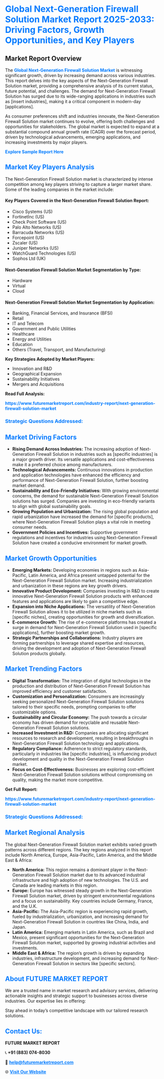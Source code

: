 <h1 style="color: #007BFF;">Global Next-Generation Firewall Solution Market Report 2025-2033: Driving Factors, Growth Opportunities, and Key Players</h1>

<section id="overview">
<h2>Market Report Overview</h2>
<p>The <a href="https://www.futuremarketreport.com/industry-report/next-generation-firewall-solution-market" style="color: #007BFF; text-decoration: none;"><strong>Global Next-Generation Firewall Solution Market</strong></a> is witnessing significant growth, driven by increasing demand across various industries. This report delves into the key aspects of the Next-Generation Firewall Solution market, providing a comprehensive analysis of its current status, future potential, and challenges. The demand for Next-Generation Firewall Solution has surged due to its wide-ranging applications in industries such as [insert industries], making it a critical component in modern-day [applications].</p>
<p>As consumer preferences shift and industries innovate, the Next-Generation Firewall Solution market continues to evolve, offering both challenges and opportunities for stakeholders. The global market is expected to expand at a substantial compound annual growth rate (CAGR) over the forecast period, driven by technological advancements, emerging applications, and increasing investments by major players.</p>
</section>

<section id="overview">
<p><a href="https://www.futuremarketreport.com/request-sample/reportId=107035" style="color: #007BFF; text-decoration: none;"><strong>Explore Sample Report Here</strong></a></p>
</section>

<section id="key-players">
<h2 style="color: #007BFF;">Market Key Players Analysis</h2>
<p>The Next-Generation Firewall Solution market is characterized by intense competition among key players striving to capture a larger market share. Some of the leading companies in the market include:</p>
<h4>Key Players Covered in the Next-Generation Firewall Solution Report:</h4>
<ul><li>Cisco Systems (US)</li><li>FortinetInc (US)</li><li>Check Point Software (US)</li><li>Palo Alto Networks (US)</li><li>Barracuda Networks (US)</li><li>Forcepoint (US)</li><li>Zscaler (US)</li><li>Juniper Networks (US)</li><li>WatchGuard Technologies (US)</li><li>Sophos Ltd (UK)</li></ul>
<h4>Next-Generation Firewall Solution Market Segmentation by Type:</h4>
<ul><li>Hardware</li><li>Virtual</li><li>Cloud</li></ul>

<h4>Next-Generation Firewall Solution Market Segmentation by Application:</h4>
<ul><li>Banking, Financial Services, and Insurance (BFSI)</li><li>Retail</li><li>IT and Telecom</li><li>Government and Public Utilities</li><li>Healthcare</li><li>Energy and Utilities</li><li>Education</li><li>Others (Travel, Transport, and Manufacturing)</li></ul>
<p><strong>Key Strategies Adopted by Market Players:</strong></p>
<ul>
<li>Innovation and R&D</li>
<li>Geographical Expansion</li>
<li>Sustainability Initiatives</li>
<li>Mergers and Acquisitions</li>
</ul>
</section>

<section>
<p><strong>Read Full Analysis: </strong></p><a href="https://www.futuremarketreport.com/industry-report/next-generation-firewall-solution-market" style="color: #007BFF; text-decoration: none;"><strong>https://www.futuremarketreport.com/industry-report/next-generation-firewall-solution-market</strong></a>
<h3 style="color: #007BFF;">Strategic Questions Addressed:</h3>
</section>

<section id="driving-factors">
<h2 style="color: #007BFF;">Market Driving Factors</h2>
<ul>
<li><strong>Rising Demand Across Industries:</strong> The increasing adoption of Next-Generation Firewall Solution in industries such as [specific industries] is a major growth driver. Its versatile applications and cost-effectiveness make it a preferred choice among manufacturers.</li>
<li><strong>Technological Advancements:</strong> Continuous innovations in production and application technologies have enhanced the efficiency and performance of Next-Generation Firewall Solution, further boosting market demand.</li>
<li><strong>Sustainability and Eco-Friendly Initiatives:</strong> With growing environmental concerns, the demand for sustainable Next-Generation Firewall Solution solutions has surged. Companies are investing in eco-friendly variants to align with global sustainability goals.</li>
<li><strong>Growing Population and Urbanization:</strong> The rising global population and rapid urbanization have increased the demand for [specific products], where Next-Generation Firewall Solution plays a vital role in meeting consumer needs.</li>
<li><strong>Government Policies and Incentives:</strong> Supportive government regulations and incentives for industries using Next-Generation Firewall Solution have created a conducive environment for market growth.</li>
</ul>
</section>

<section id="growth-opportunities">
<h2 style="color: #007BFF;">Market Growth Opportunities</h2>
<ul>
<li><strong>Emerging Markets:</strong> Developing economies in regions such as Asia-Pacific, Latin America, and Africa present untapped potential for the Next-Generation Firewall Solution market. Increasing industrialization and urbanization in these regions are key growth drivers.</li>
<li><strong>Innovative Product Development:</strong> Companies investing in R&D to create innovative Next-Generation Firewall Solution products with enhanced features and applications are likely to gain a competitive edge.</li>
<li><strong>Expansion into Niche Applications:</strong> The versatility of Next-Generation Firewall Solution allows it to be utilized in niche markets such as [specific niches], creating opportunities for growth and diversification.</li>
<li><strong>E-commerce Growth:</strong> The rise of e-commerce platforms has created a surge in demand for Next-Generation Firewall Solution used in [specific applications], further boosting market growth.</li>
<li><strong>Strategic Partnerships and Collaborations:</strong> Industry players are forming partnerships to leverage shared expertise and resources, driving the development and adoption of Next-Generation Firewall Solution products globally.</li>
</ul>
</section>

<section id="trending-factors">
<h2 style="color: #007BFF;">Market Trending Factors</h2>
<ul>
<li><strong>Digital Transformation:</strong> The integration of digital technologies in the production and distribution of Next-Generation Firewall Solution has improved efficiency and customer satisfaction.</li>
<li><strong>Customization and Personalization:</strong> Consumers are increasingly seeking personalized Next-Generation Firewall Solution solutions tailored to their specific needs, prompting companies to offer customizable options.</li>
<li><strong>Sustainability and Circular Economy:</strong> The push towards a circular economy has driven demand for recyclable and reusable Next-Generation Firewall Solution solutions.</li>
<li><strong>Increased Investment in R&D:</strong> Companies are allocating significant resources to research and development, resulting in breakthroughs in Next-Generation Firewall Solution technology and applications.</li>
<li><strong>Regulatory Compliance:</strong> Adherence to strict regulatory standards, particularly in industries like [specific industries], is influencing product development and quality in the Next-Generation Firewall Solution market.</li>
<li><strong>Focus on Cost-Effectiveness:</strong> Businesses are exploring cost-efficient Next-Generation Firewall Solution solutions without compromising on quality, making the market more competitive.</li>
</ul>
</section>

<section>
<p><strong>Get Full Report: </strong></p><a href="https://www.futuremarketreport.com/industry-report/next-generation-firewall-solution-market" style="color: #007BFF; text-decoration: none;"><strong>https://www.futuremarketreport.com/industry-report/next-generation-firewall-solution-market</strong></a>
<h3 style="color: #007BFF;">Strategic Questions Addressed:</h3>
</section>


<section id="regional-analysis">
<h2 style="color: #007BFF;">Market Regional Analysis</h2>
<p>The global Next-Generation Firewall Solution market exhibits varied growth patterns across different regions. The key regions analyzed in this report include North America, Europe, Asia-Pacific, Latin America, and the Middle East & Africa:</p>
<ul>
<li><strong>North America:</strong> This region remains a dominant player in the Next-Generation Firewall Solution market due to its advanced industrial infrastructure and high adoption of new technologies. The U.S. and Canada are leading markets in this region.</li>
<li><strong>Europe:</strong> Europe has witnessed steady growth in the Next-Generation Firewall Solution market, driven by stringent environmental regulations and a focus on sustainability. Key countries include Germany, France, and the U.K.</li>
<li><strong>Asia-Pacific:</strong> The Asia-Pacific region is experiencing rapid growth, fueled by industrialization, urbanization, and increasing demand for Next-Generation Firewall Solution in countries like China, India, and Japan.</li>
<li><strong>Latin America:</strong> Emerging markets in Latin America, such as Brazil and Mexico, present significant opportunities for the Next-Generation Firewall Solution market, supported by growing industrial activities and investments.</li>
<li><strong>Middle East & Africa:</strong> The region’s growth is driven by expanding industries, infrastructure development, and increasing demand for Next-Generation Firewall Solution in sectors like [specific sectors].</li>
</ul>
</section>

<footer>
<h2 style="color: #007BFF;">About FUTURE MARKET REPORT</h2>
<p>We are a trusted name in market research and advisory services, delivering actionable insights and strategic support to businesses across diverse industries. Our expertise lies in offering:</p>

<p>Stay ahead in today’s competitive landscape with our tailored research solutions.</p>

<h2 style="color: #007BFF;">Contact Us:</h2>
<p><strong>FUTURE MARKET REPORT</strong></p>
<p>📞 <strong>+91 (883) 074-8030</strong></p>
<p>📧 <strong><a href="mailto:help@futuremarketreport.com" style="color: #007BFF;">help@futuremarketreport.com</a></strong></p>
<p>🌐 <strong><a href="https://www.futuremarketreport.com/" style="color: #007BFF;">Visit Our Website</a></strong></p>
</footer>